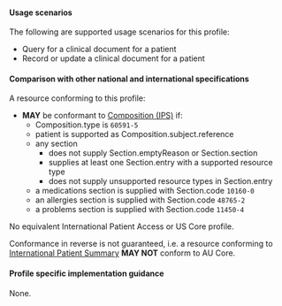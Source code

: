 #### Usage scenarios

The following are supported usage scenarios for this profile:

- Query for a clinical document for a patient
- Record or update a clinical document for a patient


#### Comparison with other national and international specifications

A resource conforming to this profile:
- **MAY** be conformant to [Composition (IPS)](http://hl7.org/fhir/uv/ips/StructureDefinition/Composition-uv-ips) if:
  - Composition.type is `60591-5`
  - patient is supported as Composition.subject.reference
  - any section
    - does not supply Section.emptyReason or Section.section
    - supplies at least one Section.entry with a supported resource type
    - does not supply unsupported resource types in Section.entry
  - a medications section is supplied with Section.code `10160-0`
  - an allergies section is supplied with Section.code `48765-2`
  - a problems section is supplied with Section.code `11450-4`

No equivalent International Patient Access or US Core profile.

Conformance in reverse is not guaranteed, i.e. a resource conforming to [International Patient Summary](http://build.fhir.org/ig/HL7/fhir-ips) **MAY NOT** conform to AU Core.


#### Profile specific implementation guidance
None.